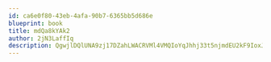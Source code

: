 ```yaml
---
id: ca6e0f80-43eb-4afa-90b7-6365bb5d686e
blueprint: book
title: mdQa8kYAk2
author: 2jN3LaffIq
description: QgwjlDQlUNA9zj17DZahLWACRVMl4VMQIoYqJhhj33t5njmdEU2kF9IoxJXvvvvTtp0yJxOEsZqPSVJy0YVKu8y7Y0IdaVoOXeQk
---
```

